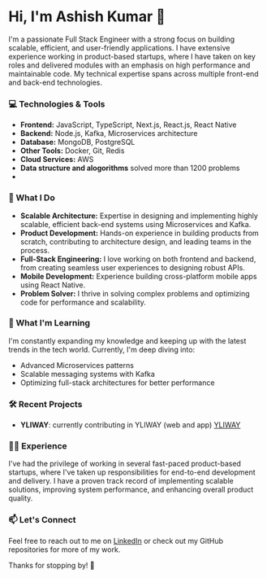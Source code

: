 # Hi, I'm Ashish Kumar 👋

I'm a passionate Full Stack Engineer with a strong focus on building scalable, efficient, and user-friendly applications. I have extensive experience working in product-based startups, where I have taken on key roles and delivered modules with an emphasis on high performance and maintainable code. My technical expertise spans across multiple front-end and back-end technologies.

### 💻 Technologies & Tools

- **Frontend:** JavaScript, TypeScript, Next.js, React.js, React Native
- **Backend:** Node.js, Kafka, Microservices architecture
- **Database:** MongoDB, PostgreSQL
- **Other Tools:** Docker, Git, Redis
- **Cloud Services:** AWS
- **Data structure and alogorithms** solved more than 1200 problems
- 

### 🚀 What I Do

- **Scalable Architecture:** Expertise in designing and implementing highly scalable, efficient back-end systems using Microservices and Kafka.
- **Product Development:** Hands-on experience in building products from scratch, contributing to architecture design, and leading teams in the process.
- **Full-Stack Engineering:** I love working on both frontend and backend, from creating seamless user experiences to designing robust APIs.
- **Mobile Development:** Experience building cross-platform mobile apps using React Native.
- **Problem Solver:** I thrive in solving complex problems and optimizing code for performance and scalability.

### 🌱 What I'm Learning

I'm constantly expanding my knowledge and keeping up with the latest trends in the tech world. Currently, I'm deep diving into:

- Advanced Microservices patterns
- Scalable messaging systems with Kafka
- Optimizing full-stack architectures for better performance

### 🛠 Recent Projects

- **YLIWAY**: currently contributing in YLIWAY (web and app) [YLIWAY](https://www.linkedin.com/in/ashish-kumar-a572041bb/)

### 👨‍💻 Experience

I've had the privilege of working in several fast-paced product-based startups, where I've taken up responsibilities for end-to-end development and delivery. I have a proven track record of implementing scalable solutions, improving system performance, and enhancing overall product quality.

### 📫 Let's Connect

Feel free to reach out to me on [LinkedIn](https://www.linkedin.com/in/ashish-kumar-a572041bb/) or check out my GitHub repositories for more of my work.

Thanks for stopping by! 🚀
